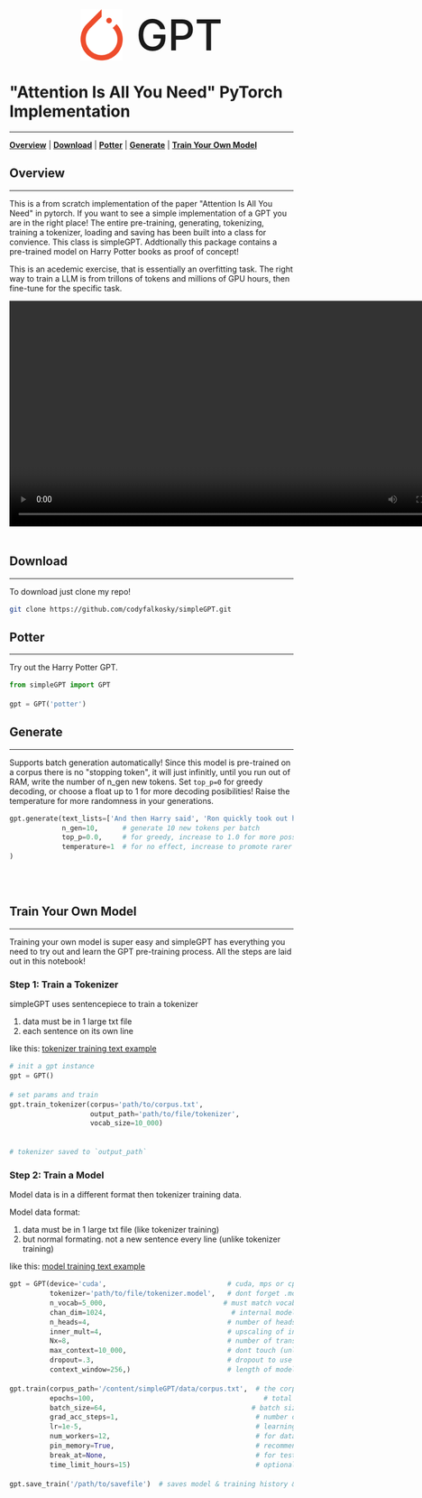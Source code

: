 <div align="center">
    <img src="./images/pytorch.png" width="75px" style="vertical-align: middle; padding-right: 10px"></img>
    <!-- <img src="./images/plus.png" width="50px" style="vertical-align: middle;"></img> -->
    <span style="font-size: 75px; vertical-align: middle; padding-left: 10px; font-weight: 500">GPT</span>
</div>

# "Attention Is All You Need" PyTorch Implementation
***

[**Overview**](#1)
| [**Download**](#2)
| [**Potter**](#3)
| [**Generate**](#4)
| [**Train Your Own Model**](#5)
<div id='1'></div>

## Overview
***
This is a from scratch implementation of the paper "Attention Is All You Need" in pytorch.  If you want to see a simple implementation of a GPT you are in the right place!  The entire pre-training, generating, tokenizing, training a tokenizer, loading and saving has been built into a class for convience.  This class is simpleGPT.  Addtionally this package contains a pre-trained model on Harry Potter books as proof of concept!  

This is an acedemic exercise, that is essentially an overfitting task.  The right way to train a LLM is from trillons of tokens and millions of GPU hours, then fine-tune for the specific task.

<div align="center">
    <video src='https://storage.googleapis.com/codyfalkosky_public/weights/potter_gen.mp4' width=800 autoplay loop title='actual model output from this model!'> </video>
</div>

<br>
<div id='2'></div>

## Download
***
To download just clone my repo!

```bash
git clone https://github.com/codyfalkosky/simpleGPT.git
```

<div id='3'></div>

## Potter
***
Try out the Harry Potter GPT.

```python
from simpleGPT import GPT

gpt = GPT('potter') 

```

<div id='4'></div>

## Generate
***
Supports batch generation automatically!  Since this model is pre-trained on a corpus there is no "stopping token", it will just infinitly, until you run out of RAM, write the number of n_gen new tokens.  Set `top_p=0` for greedy decoding, or choose a float up to 1 for more decoding posibilities!  Raise the temperature for more randomness in your generations.

```python
gpt.generate(text_lists=['And then Harry said', 'Ron quickly took out his wand', 'Hermione knew'],
             n_gen=10,      # generate 10 new tokens per batch
             top_p=0.0,     # for greedy, increase to 1.0 for more possibilities!
             temperature=1  # for no effect, increase to promote rarer word choice
)

```

<div id='5'></div>
<br><br>

<div id='4'></div>

## Train Your Own Model
***
Training your own model is super easy and simpleGPT has everything you need to try out and learn the GPT pre-training process.  All the steps are laid out in this notebook!

### Step 1: Train a Tokenizer

simpleGPT uses sentencepiece to train a tokenizer
1. data must be in 1 large txt file
2. each sentence on its own line

like this: [tokenizer training text example](https://raw.githubusercontent.com/codyfalkosky/simpleGPT/main/data/corpus_line.txt)

```python
# init a gpt instance
gpt = GPT()

# set params and train
gpt.train_tokenizer(corpus='path/to/corpus.txt',
                    output_path='path/to/file/tokenizer',
                    vocab_size=10_000)


# tokenizer saved to `output_path`
```
### Step 2: Train a Model

Model data is in a different format then tokenizer training data.

Model data format:
1. data must be in 1 large txt file (like tokenizer training)
2. but normal formating. not a new sentence every line (unlike tokenizer training)

like this: [model training text example](https://raw.githubusercontent.com/codyfalkosky/simpleGPT/main/data/corpus.txt)

```python
gpt = GPT(device='cuda',                              # cuda, mps or cpu
          tokenizer='path/to/file/tokenizer.model',   # dont forget .model!
          n_vocab=5_000,                             # must match vocab_size from tokenizer
          chan_dim=1024,                               # internal model channel depth
          n_heads=4,                                  # number of heads per transformer block
          inner_mult=4,                               # upscaling of internal layer in FeedForward
          Nx=8,                                       # number of transformer layers
          max_context=10_000,                         # dont touch (unless your context is > 10,000
          dropout=.3,                                 # dropout to use for training
          context_window=256,)                        # length of model context window

gpt.train(corpus_path='/content/simpleGPT/data/corpus.txt',  # the corpus
          epochs=100,                                          # total training epochs
          batch_size=64,                                    # batch size
          grad_acc_steps=1,                                  # number of gradent accumulation steps
          lr=1e-5,                                           # learning rate
          num_workers=12,                                    # for dataloading, 12 is good for A100
          pin_memory=True,                                   # recommended True for GPU 
          break_at=None,                                     # for testing params! stop at break_at steps
          time_limit_hours=15)                               # optional for colab timeouts

gpt.save_train('/path/to/savefile')  # saves model & training history & params

```



